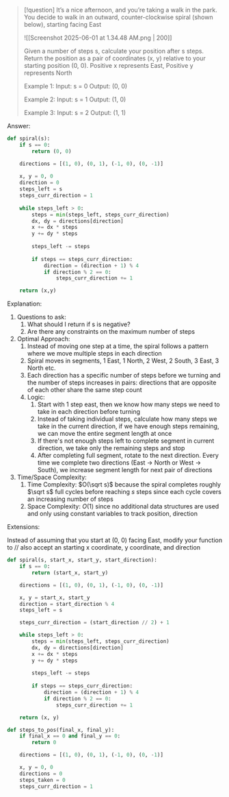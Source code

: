 >[!question]
>It’s a nice afternoon, and you’re taking a walk in the park. You decide to walk in an outward,
>counter-clockwise spiral (shown below), starting facing East
>
>![[Screenshot 2025-06-01 at 1.34.48 AM.png | 200]]
>
>Given a number of steps s, calculate your position after s steps. Return the position as a 
>pair of coordinates (x, y) relative to your starting position (0, 0).
>Positive x represents East, Positive y represents North
>
>Example 1:
>Input: s = 0
>Output: (0, 0)
>
>Example 2:
>Input: s = 1
>Output: (1, 0)
>
>Example 3:
>Input: s = 2
>Output: (1, 1)

Answer:
```Python
def spiral(s):
	if s == 0:
		return (0, 0)

	directions = [(1, 0), (0, 1), (-1, 0), (0, -1)]
	
	x, y = 0, 0
	direction = 0
	steps_left = s
	steps_curr_direction = 1
	
	while steps_left > 0:
		steps = min(steps_left, steps_curr_direction)
		dx, dy = directions[direction]
		x += dx * steps
		y += dy * steps
		
		steps_left -= steps
		
		if steps == steps_curr_direction:
			direction = (direction + 1) % 4
			if direction % 2 == 0:
				steps_curr_direction += 1

	return (x,y)
```

Explanation:

1. Questions to ask:
	1. What should I return if s is negative?
	2. Are there any constraints on the maximum number of steps
2. Optimal Approach:
	1. Instead of moving one step at a time, the spiral follows a pattern where we move multiple steps in each direction
	2. Spiral moves in segments, 1 East, 1 North, 2 West, 2 South, 3 East, 3 North etc.
	3. Each direction has a specific number of steps before we turning and the number of steps increases in pairs: directions that are opposite of each other share the same step count
	4. Logic:
		1. Start with 1 step east, then we know how many steps we need to take in each direction before turning
		2. Instead of taking individual steps, calculate how many steps we take in the current direction, if we have enough steps remaining, we can move the entire segment length at once
		3. If there's not enough steps left to complete segment in current direction, we take only the remaining steps and stop
		4. After completing full segment, rotate to the next direction. Every time we complete two directions (East -> North or West -> South), we increase segment length for next pair of directions
3. Time/Space Complexity:
	1. Time Complexity: $O(\sqrt s)$ because the spiral completes roughly $\sqrt s$ full cycles before reaching $s$ steps since each cycle covers an increasing number of steps
	2. Space Complexity: $O(1)$ since no additional data structures are used and only using constant variables to track position, direction


Extensions:

Instead of assuming that you start at (0, 0) facing East, modify your function to // also accept an starting x coordinate, y coordinate, and direction

```Python
def spiral(s, start_x, start_y, start_direction):
	if s == 0:
		return (start_x, start_y)

	directions = [(1, 0), (0, 1), (-1, 0), (0, -1)]

	x, y = start_x, start_y
	direction = start_direction % 4
	steps_left = s

	steps_curr_direction = (start_direction // 2) + 1

	while steps_left > 0:
		steps = min(steps_left, steps_curr_direction)
		dx, dy = directions[direction]
		x += dx * steps
		y += dy * steps
		
		steps_left -= steps
		
		if steps == steps_curr_direction:
			direction = (direction + 1) % 4
			if direction % 2 == 0:
				steps_curr_direction += 1

	return (x, y)
```

```Python
def steps_to_pos(final_x, final_y):
	if final_x == 0 and final_y == 0:
		return 0

	directions = [(1, 0), (0, 1), (-1, 0), (0, -1)]

	x, y = 0, 0
	directions = 0
	steps_taken = 0
	steps_curr_direction = 1

	
```






